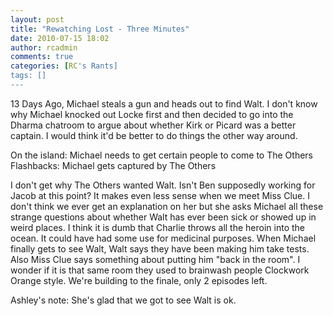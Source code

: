 ```yaml
---
layout: post
title: "Rewatching Lost - Three Minutes"
date: 2010-07-15 18:02
author: rcadmin
comments: true
categories: [RC's Rants]
tags: []
---
```

13 Days Ago, Michael steals a gun and heads out to find Walt. I don't know why Michael knocked out Locke first and then decided to go into the Dharma chatroom to argue about whether Kirk or Picard was a better captain. I would think it'd be better to do things the other way around.

On the island: Michael needs to get certain people to come to The Others
Flashbacks: Michael gets captured by The Others

I don't get why The Others wanted Walt. Isn't Ben supposedly working for Jacob at this point? It makes even less sense when we meet Miss Clue. I don't think we ever get an explanation on her but she asks Michael all these strange questions about whether Walt has ever been sick or showed up in weird places. I think it is dumb that Charlie throws all the heroin into the ocean. It could have had some use for medicinal purposes. When Michael finally gets to see Walt, Walt says they have been making him take tests. Also Miss Clue says something about putting him "back in the room". I wonder if it is that same room they used to brainwash people Clockwork Orange style. We're building to the finale, only 2 episodes left.

Ashley's note: She's glad that we got to see Walt is ok. 
